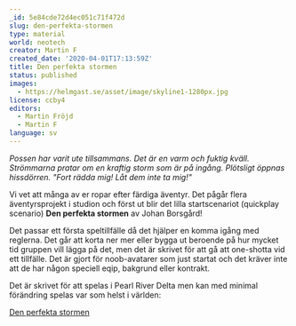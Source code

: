 ```yaml
---
_id: 5e84cde72d4ec051c71f472d
slug: den-perfekta-stormen
type: material
world: neotech
creator: Martin F
created_date: '2020-04-01T17:13:59Z'
title: Den perfekta stormen
status: published
images:
  - https://helmgast.se/asset/image/skyline1-1280px.jpg
license: ccby4
editors:
  - Martin Fröjd
  - Martin F
language: sv
---
```

_Possen har varit ute tillsammans. Det är en varm och fuktig kväll. Strömmarna pratar om en kraftig storm som är på ingång. Plötsligt öppnas hissdörren. "Fort rädda mig! Låt dem inte ta mig!"_

Vi vet att många av er ropar efter färdiga äventyr. Det pågår flera äventyrsprojekt i studion och först ut blir det lilla startscenariot (quickplay scenario) **Den perfekta stormen** av Johan Borsgård!

Det passar ett första speltillfälle då det hjälper en komma igång med reglerna. Det går att korta ner mer eller bygga ut beroende på hur mycket tid gruppen vill lägga på det, men det är skrivet för att gå att one-shotta vid ett tillfälle. Det är gjort för noob-avatarer som just startat och det kräver inte att de har någon speciell eqip, bakgrund eller kontrakt.

Det är skrivet för att spelas i Pearl River Delta men kan med minimal förändring spelas var som helst i världen:

[Den perfekta stormen](https://helmgast.se/asset/download/ne-dps.pdf)
